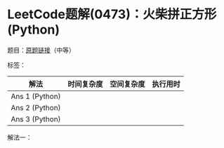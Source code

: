 # LeetCode题解(0473)：火柴拼正方形(Python)

题目：[原题链接](https://leetcode-cn.com/problems/matchsticks-to-square/)（中等）

标签：

| 解法           | 时间复杂度 | 空间复杂度 | 执行用时 |
| -------------- | ---------- | ---------- | -------- |
| Ans 1 (Python) |            |            |          |
| Ans 2 (Python) |            |            |          |
| Ans 3 (Python) |            |            |          |

解法一：

